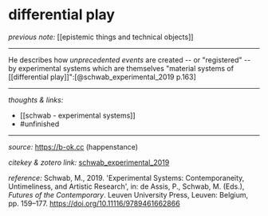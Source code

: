 # differential play

_previous note:_ [[epistemic things and technical objects]]

---

He describes how _unprecedented events_ are created -- or "registered" -- by experimental systems which are themselves "material systems of [[differential play]]":[@schwab_experimental_2019 p.163]

---

_thoughts & links:_

- [[schwab - experimental systems]]
- #unfinished

---

_source:_ <https://b-ok.cc> (happenstance)

_citekey & zotero link:_ [schwab_experimental_2019](zotero://select/items/1_QG5KI5DL)

_reference:_ Schwab, M., 2019. 'Experimental Systems: Contemporaneity, Untimeliness, and Artistic Research', in: de Assis, P., Schwab, M. (Eds.), _Futures of the Contemporary_. Leuven University Press, Leuven: Belgium, pp. 159–177. <https://doi.org/10.11116/9789461662866>

